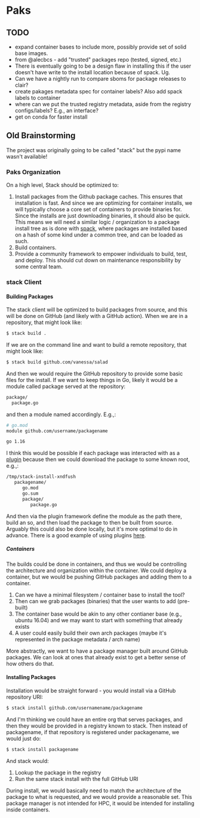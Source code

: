 # Paks

## TODO

 - expand container bases to include more, possibly provide set of solid base images.
 - from @alecbcs - add "trusted" packages repo (tested, signed, etc.)
 - There is eventually going to be a design flaw in installing this if the user doesn't have write to the install location because of spack. Ug.
 - Can we have a nightly run to compare sboms for package releases to clair?
 - create pakages metadata spec for container labels? Also add spack labels to container
 - where can we put the trusted registry metadata, aside from the registry configs/labels? E.g., an interface?
 - get on conda for faster install
 
## Old Brainstorming

The project was originally going to be called "stack" but the pypi name wasn't available!

### Paks Organization

On a high level, Stack should be optimized to:

1. Install packages from the Github package caches. This ensures that installation is fast. And since we are optimizing for container installs, we will typically choose a core set of containers to provide binaries for. Since the installs are just downloading binaries, it should also be quick. This means we will need a similar logic / organization to a package install tree as is done with [spack](https://github.com/spack/spack), where packages are installed based on a hash of some kind under a common tree, and can be loaded as such.
2. Build containers.
3. Provide a community framework to empower individuals to build, test, and deploy. This should cut down on maintenance responsibility by some central team.

### stack Client

#### Building Packages

The stack client will be optimized to build packages from source, and this will be done
on GitHub (and likely with a GitHub action). When we are in a repository, that might look like:

```bash
$ stack build .
```

If we are on the command line and want to build a remote repository, that might look like:

```bash
$ stack build github.com/vanessa/salad
```

And then we would require the GitHub repository to provide some basic files for the install.
If we want to keep things in Go, likely it would be a module called package served at the repository:

```bash
package/
  package.go
```

and then a module named accordingly. E.g.,:

```bash
# go.mod
module github.com/username/packagename

go 1.16
```

I think this would be possible if each package was interacted with as a [plugin](https://github.com/vladimirvivien/go-plugin-example)
because then we could download the package to some known root, e.g.,:

```bash
/tmp/stack-install-xndfush
   packagename/
      go.mod
      go.sum
      package/
         package.go
```

And then via the plugin framework define the module as the path there, build an so, and then
load the package to then be built from source. Arguably this could also be done locally,
but it's more optimal to do in advance. There is a good example of using plugins [here](https://github.com/vladimirvivien/go-plugin-example/blob/b5d9c4134805a908c1b1320951cc3dd6d64d851c/greeter.go#L32).


##### Containers

The builds could be done in containers, and thus we would be controlling the architecture
and organization within the container. We could deploy a container, but we would be pushing GitHub
packages and adding them to a container.

1. Can we have a minimal filesystem / container base to install the tool?
2. Then can we grab packages (binaries) that the user wants to add (pre-built)
3. The container base would be akin to any other contianer base (e.g., ubuntu 16.04) and we may want to start with something that already exists
4. A user could easily build their own arch packages (maybe it's represented in the package metadata / arch name)

More abstractly, we want to have a package manager built around GitHub packages.
We can look at ones that already exist to get a better sense of how others do that.

#### Installing Packages

Installation would be straight forward - you would install via a GitHub repository URI:

```bash
$ stack install github.com/usernamename/packagename
```
And I'm thinking we could have an entire org that serves packages, and then they would be provided
in a registry known to stack. Then instead of packagename, if that repository is registered under packagename,
we would just do:

```bash
$ stack install packagename
```

And stack would:

1. Lookup the package in the registry
2. Run the same stack install with the full GitHub URI

During install, we would basically need to match the architecture of the package
to what is requested, and we would provide a reasonable set. This package manager is not 
intended for HPC, it would be intended for installing inside containers.
